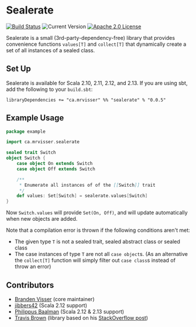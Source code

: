 # Sealerate

[![Build Status](https://travis-ci.org/mrvisser/sealerate.svg?branch=master)](https://travis-ci.org/mrvisser/sealerate)
![Current Version](https://img.shields.io/badge/version-0.0.6-brightgreen.svg?style=flat "0.0.6")
[![Apache 2.0 License](https://img.shields.io/badge/license-Apache%202-blue.svg)](LICENSE)

Sealerate is a small (3rd-party-dependency-free) library that provides convenience
functions `values[T]` and `collect[T]` that dynamically create a set of all instances
of a sealed class.

## Set Up

Sealerate is available for Scala 2.10, 2.11, 2.12, and 2.13. If you are using sbt, add
the following to your `build.sbt`:

```
libraryDependencies += "ca.mrvisser" %% "sealerate" % "0.0.5"
```

## Example Usage

```scala
package example

import ca.mrvisser.sealerate

sealed trait Switch
object Switch {
    case object On extends Switch
    case object Off extends Switch

    /**
     * Enumerate all instances of of the [[Switch]] trait
     */
    def values: Set[Switch] = sealerate.values[Switch]
}
```

Now `Switch.values` will provide `Set(On, Off)`, and will update automatically
when new objects are added.

Note that a compilation error is thrown if the following conditions aren't met:

* The given type `T` is not a sealed trait, sealed abstract class or sealed
  class
* The case instances of type `T` are not all `case object`s. (As an alternative
  the `collect[T]` function will simply filter out `case class`s instead of throw
  an error)

## Contributors

* [Branden Visser](https://github.com/mrvisser) (core maintainer)
* [jibbers42](https://github.com/jibbers42) (Scala 2.12 support)
* [Philippus Baalman](https://github.com/Philippus) (Scala 2.12 & 2.13 support)
* [Travis Brown](https://github.com/travisbrown) (library based on his [StackOverflow post](http://stackoverflow.com/a/13672520))
